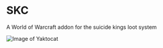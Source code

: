 # SKC
A World of Warcraft addon for the suicide kings loot system

![Image of Yaktocat](https://github.com/t-mccawley/SKC/media/SKC_Addon.png)